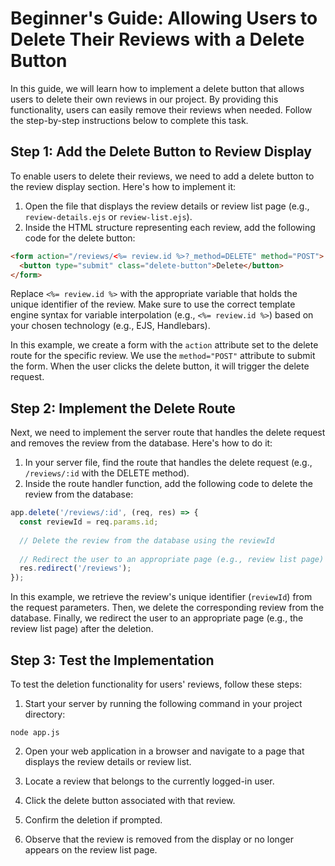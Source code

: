 # Beginner's Guide: Allowing Users to Delete Their Reviews with a Delete Button

In this guide, we will learn how to implement a delete button that allows users to delete their own reviews in our project. By providing this functionality, users can easily remove their reviews when needed. Follow the step-by-step instructions below to complete this task.

## Step 1: Add the Delete Button to Review Display
To enable users to delete their reviews, we need to add a delete button to the review display section. Here's how to implement it:

1. Open the file that displays the review details or review list page (e.g., `review-details.ejs` or `review-list.ejs`).
2. Inside the HTML structure representing each review, add the following code for the delete button:
```html
<form action="/reviews/<%= review.id %>?_method=DELETE" method="POST">
  <button type="submit" class="delete-button">Delete</button>
</form>
```
Replace `<%= review.id %>` with the appropriate variable that holds the unique identifier of the review. Make sure to use the correct template engine syntax for variable interpolation (e.g., `<%= review.id %>`) based on your chosen technology (e.g., EJS, Handlebars).

In this example, we create a form with the `action` attribute set to the delete route for the specific review. We use the `method="POST"` attribute to submit the form. When the user clicks the delete button, it will trigger the delete request.

## Step 2: Implement the Delete Route
Next, we need to implement the server route that handles the delete request and removes the review from the database. Here's how to do it:

1. In your server file, find the route that handles the delete request (e.g., `/reviews/:id` with the DELETE method).
2. Inside the route handler function, add the following code to delete the review from the database:
```javascript
app.delete('/reviews/:id', (req, res) => {
  const reviewId = req.params.id;
  
  // Delete the review from the database using the reviewId
  
  // Redirect the user to an appropriate page (e.g., review list page)
  res.redirect('/reviews');
});
```

In this example, we retrieve the review's unique identifier (`reviewId`) from the request parameters. Then, we delete the corresponding review from the database. Finally, we redirect the user to an appropriate page (e.g., the review list page) after the deletion.

## Step 3: Test the Implementation
To test the deletion functionality for users' reviews, follow these steps:

1. Start your server by running the following command in your project directory:
```shell
node app.js
```

2. Open your web application in a browser and navigate to a page that displays the review details or review list.

3. Locate a review that belongs to the currently logged-in user.

4. Click the delete button associated with that review.

5. Confirm the deletion if prompted.

6. Observe that the review is removed from the display or no longer appears on the review list page.

